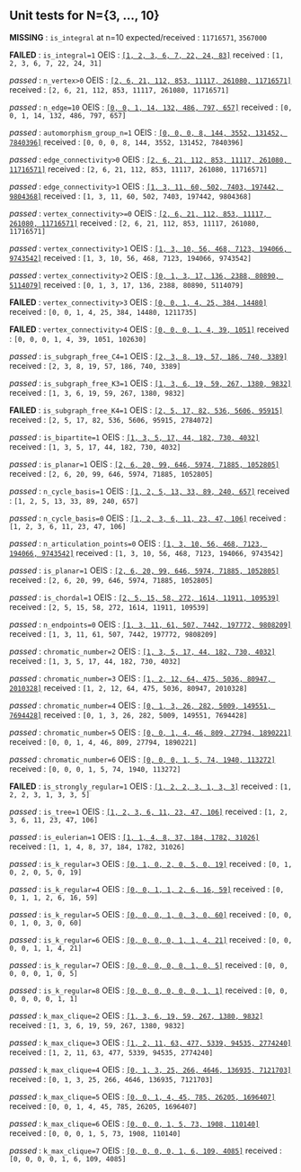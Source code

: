 ## Unit tests for N={3, ..., 10}

**MISSING**     : `is_integral` at n=10
expected/received : `11716571`, `3567000`


**FAILED**  : `is_integral=1`
OEIS        : [`[1, 2, 3, 6, 7, 22, 24, 83]`](http://oeis.org/A064731)
received    :  `[1, 2, 3, 6, 7, 22, 24, 31]`


*passed*  : `n_vertex>0`
OEIS      : [`[2, 6, 21, 112, 853, 11117, 261080, 11716571]`](https://oeis.org/A001349)
received  :  `[2, 6, 21, 112, 853, 11117, 261080, 11716571]`


*passed*  : `n_edge=10`
OEIS      : [`[0, 0, 1, 14, 132, 486, 797, 657]`](https://oeis.org/A054923)
received  :  `[0, 0, 1, 14, 132, 486, 797, 657]`


*passed*  : `automorphism_group_n=1`
OEIS      : [`[0, 0, 0, 8, 144, 3552, 131452, 7840396]`](http://oeis.org/A124059)
received  :  `[0, 0, 0, 8, 144, 3552, 131452, 7840396]`


*passed*  : `edge_connectivity>0`
OEIS      : [`[2, 6, 21, 112, 853, 11117, 261080, 11716571]`](https://oeis.org/A001349)
received  :  `[2, 6, 21, 112, 853, 11117, 261080, 11716571]`


*passed*  : `edge_connectivity>1`
OEIS      : [`[1, 3, 11, 60, 502, 7403, 197442, 9804368]`](http://oeis.org/A007146)
received  :  `[1, 3, 11, 60, 502, 7403, 197442, 9804368]`


*passed*  : `vertex_connectivity>=0`
OEIS      : [`[2, 6, 21, 112, 853, 11117, 261080, 11716571]`](https://oeis.org/A001349)
received  :  `[2, 6, 21, 112, 853, 11117, 261080, 11716571]`


*passed*  : `vertex_connectivity>1`
OEIS      : [`[1, 3, 10, 56, 468, 7123, 194066, 9743542]`](http://oeis.org/A002218)
received  :  `[1, 3, 10, 56, 468, 7123, 194066, 9743542]`


*passed*  : `vertex_connectivity>2`
OEIS      : [`[0, 1, 3, 17, 136, 2388, 80890, 5114079]`](http://oeis.org/A006290)
received  :  `[0, 1, 3, 17, 136, 2388, 80890, 5114079]`


**FAILED**  : `vertex_connectivity>3`
OEIS        : [`[0, 0, 1, 4, 25, 384, 14480]`](http://oeis.org/A086216)
received    :  `[0, 0, 1, 4, 25, 384, 14480, 1211735]`


**FAILED**  : `vertex_connectivity>4`
OEIS        : [`[0, 0, 0, 1, 4, 39, 1051]`](http://oeis.org/A086217)
received    :  `[0, 0, 0, 1, 4, 39, 1051, 102630]`


*passed*  : `is_subgraph_free_C4=1`
OEIS      : [`[2, 3, 8, 19, 57, 186, 740, 3389]`](http://oeis.org/A077269)
received  :  `[2, 3, 8, 19, 57, 186, 740, 3389]`


*passed*  : `is_subgraph_free_K3=1`
OEIS      : [`[1, 3, 6, 19, 59, 267, 1380, 9832]`](http://oeis.org/A024607)
received  :  `[1, 3, 6, 19, 59, 267, 1380, 9832]`


**FAILED**  : `is_subgraph_free_K4=1`
OEIS        : [`[2, 5, 17, 82, 536, 5606, 95915]`](http://oeis.org/A079574)
received    :  `[2, 5, 17, 82, 536, 5606, 95915, 2784072]`


*passed*  : `is_bipartite=1`
OEIS      : [`[1, 3, 5, 17, 44, 182, 730, 4032]`](http://oeis.org/A005142)
received  :  `[1, 3, 5, 17, 44, 182, 730, 4032]`


*passed*  : `is_planar=1`
OEIS      : [`[2, 6, 20, 99, 646, 5974, 71885, 1052805]`](http://oeis.org/A003094)
received  :  `[2, 6, 20, 99, 646, 5974, 71885, 1052805]`


*passed*  : `n_cycle_basis=1`
OEIS      : [`[1, 2, 5, 13, 33, 89, 240, 657]`](http://oeis.org/A001429)
received  :  `[1, 2, 5, 13, 33, 89, 240, 657]`


*passed*  : `n_cycle_basis=0`
OEIS      : [`[1, 2, 3, 6, 11, 23, 47, 106]`](http://oeis.org/A000055)
received  :  `[1, 2, 3, 6, 11, 23, 47, 106]`


*passed*  : `n_articulation_points=0`
OEIS      : [`[1, 3, 10, 56, 468, 7123, 194066, 9743542]`](http://oeis.org/A002218)
received  :  `[1, 3, 10, 56, 468, 7123, 194066, 9743542]`


*passed*  : `is_planar=1`
OEIS      : [`[2, 6, 20, 99, 646, 5974, 71885, 1052805]`](https://oeis.org/A003094)
received  :  `[2, 6, 20, 99, 646, 5974, 71885, 1052805]`


*passed*  : `is_chordal=1`
OEIS      : [`[2, 5, 15, 58, 272, 1614, 11911, 109539]`](http://oeis.org/A048192)
received  :  `[2, 5, 15, 58, 272, 1614, 11911, 109539]`


*passed*  : `n_endpoints=0`
OEIS      : [`[1, 3, 11, 61, 507, 7442, 197772, 9808209]`](https://oeis.org/A004108)
received  :  `[1, 3, 11, 61, 507, 7442, 197772, 9808209]`


*passed*  : `chromatic_number=2`
OEIS      : [`[1, 3, 5, 17, 44, 182, 730, 4032]`](http://oeis.org/A005142)
received  :  `[1, 3, 5, 17, 44, 182, 730, 4032]`


*passed*  : `chromatic_number=3`
OEIS      : [`[1, 2, 12, 64, 475, 5036, 80947, 2010328]`](http://oeis.org/A126737)
received  :  `[1, 2, 12, 64, 475, 5036, 80947, 2010328]`


*passed*  : `chromatic_number=4`
OEIS      : [`[0, 1, 3, 26, 282, 5009, 149551, 7694428]`](http://oeis.org/A126738)
received  :  `[0, 1, 3, 26, 282, 5009, 149551, 7694428]`


*passed*  : `chromatic_number=5`
OEIS      : [`[0, 0, 1, 4, 46, 809, 27794, 1890221]`](http://oeis.org/A126739)
received  :  `[0, 0, 1, 4, 46, 809, 27794, 1890221]`


*passed*  : `chromatic_number=6`
OEIS      : [`[0, 0, 0, 1, 5, 74, 1940, 113272]`](http://oeis.org/A126740)
received  :  `[0, 0, 0, 1, 5, 74, 1940, 113272]`


**FAILED**  : `is_strongly_regular=1`
OEIS        : [`[1, 2, 2, 3, 1, 3, 3]`](http://oeis.org/A088741)
received    :  `[1, 2, 2, 3, 1, 3, 3, 5]`


*passed*  : `is_tree=1`
OEIS      : [`[1, 2, 3, 6, 11, 23, 47, 106]`](http://oeis.org/A000055)
received  :  `[1, 2, 3, 6, 11, 23, 47, 106]`


*passed*  : `is_eulerian=1`
OEIS      : [`[1, 1, 4, 8, 37, 184, 1782, 31026]`](http://oeis.org/A003049)
received  :  `[1, 1, 4, 8, 37, 184, 1782, 31026]`


*passed*  : `is_k_regular=3`
OEIS      : [`[0, 1, 0, 2, 0, 5, 0, 19]`](http://oeis.org/A002851)
received  :  `[0, 1, 0, 2, 0, 5, 0, 19]`


*passed*  : `is_k_regular=4`
OEIS      : [`[0, 0, 1, 1, 2, 6, 16, 59]`](http://oeis.org/A006820)
received  :  `[0, 0, 1, 1, 2, 6, 16, 59]`


*passed*  : `is_k_regular=5`
OEIS      : [`[0, 0, 0, 1, 0, 3, 0, 60]`](http://oeis.org/A006820)
received  :  `[0, 0, 0, 1, 0, 3, 0, 60]`


*passed*  : `is_k_regular=6`
OEIS      : [`[0, 0, 0, 0, 1, 1, 4, 21]`](http://oeis.org/A006822)
received  :  `[0, 0, 0, 0, 1, 1, 4, 21]`


*passed*  : `is_k_regular=7`
OEIS      : [`[0, 0, 0, 0, 0, 1, 0, 5]`](http://oeis.org/A014377)
received  :  `[0, 0, 0, 0, 0, 1, 0, 5]`


*passed*  : `is_k_regular=8`
OEIS      : [`[0, 0, 0, 0, 0, 0, 1, 1]`](http://oeis.org/A014378)
received  :  `[0, 0, 0, 0, 0, 0, 1, 1]`


*passed*  : `k_max_clique=2`
OEIS      : [`[1, 3, 6, 19, 59, 267, 1380, 9832]`](http://oeis.org/A024607)
received  :  `[1, 3, 6, 19, 59, 267, 1380, 9832]`


*passed*  : `k_max_clique=3`
OEIS      : [`[1, 2, 11, 63, 477, 5339, 94535, 2774240]`](http://oeis.org/A126745)
received  :  `[1, 2, 11, 63, 477, 5339, 94535, 2774240]`


*passed*  : `k_max_clique=4`
OEIS      : [`[0, 1, 3, 25, 266, 4646, 136935, 7121703]`](http://oeis.org/A126746)
received  :  `[0, 1, 3, 25, 266, 4646, 136935, 7121703]`


*passed*  : `k_max_clique=5`
OEIS      : [`[0, 0, 1, 4, 45, 785, 26205, 1696407]`](http://oeis.org/A126747)
received  :  `[0, 0, 1, 4, 45, 785, 26205, 1696407]`


*passed*  : `k_max_clique=6`
OEIS      : [`[0, 0, 0, 1, 5, 73, 1908, 110140]`](http://oeis.org/A126748)
received  :  `[0, 0, 0, 1, 5, 73, 1908, 110140]`


*passed*  : `k_max_clique=7`
OEIS      : [`[0, 0, 0, 0, 1, 6, 109, 4085]`](http://oeis.org/A217987)
received  :  `[0, 0, 0, 0, 1, 6, 109, 4085]`


